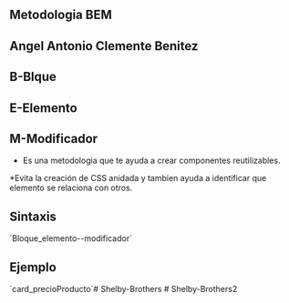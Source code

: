 ## Metodologia BEM
## Angel Antonio Clemente Benitez
## B-Blque
## E-Elemento
## M-Modificador
* Es una metodologia que te ayuda a crear 
componentes reutilizables.

*Evita la creación de CSS anidada y tambien ayuda 
a identificar que elemento se relaciona con otros.

## Sintaxis 

´Bloque_elemento--modificador´

## Ejemplo

´card_precioProducto´#   S h e l b y - B r o t h e r s  
 #   S h e l b y - B r o t h e r s 2  
 